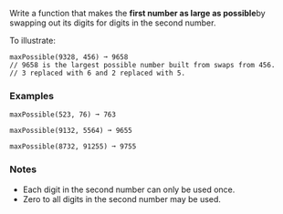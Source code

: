 Write a function that makes the **first number as large as possible**by swapping out its digits for digits in the second number.

To illustrate:

    maxPossible(9328, 456) ➞ 9658
    // 9658 is the largest possible number built from swaps from 456.
    // 3 replaced with 6 and 2 replaced with 5.


### Examples ###
    maxPossible(523, 76) ➞ 763

    maxPossible(9132, 5564) ➞ 9655

    maxPossible(8732, 91255) ➞ 9755


### Notes ###
*   Each digit in the second number can only be used once.
*   Zero to all digits in the second number may be used.